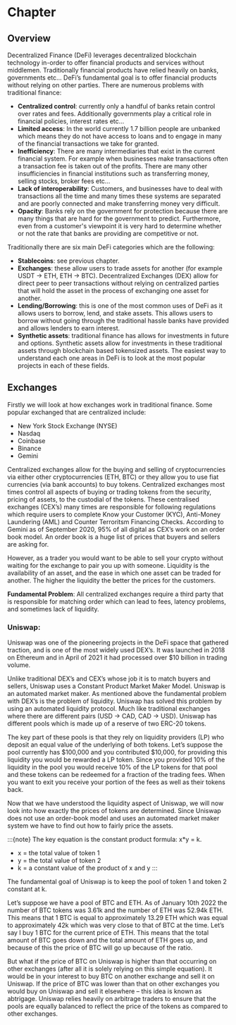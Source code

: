 # Chapter

## Overview

Decentralized Finance (DeFi) leverages decentralized blockchain technology in-order to offer financial products and services without middlemen. Traditionally financial products have relied heavily on banks, governments etc… DeFi’s fundamental goal is to offer financial products without relying on other parties. There are numerous problems with traditional finance:

* **Centralized control**: currently only a handful of banks retain control over rates and fees. Additionally governments play a critical role in financial policies, interest rates etc… 
* **Limited access**:  In the world currently 1.7 billion people are unbanked which means they do not have access to loans and to engage in many of the financial transactions we take for granted. 
* **Inefficiency**: There are many intermediaries that exist in the current financial system. For example when businesses make transactions often a transaction fee is taken out of the profits. There are many other insufficiencies in financial institutions such as transferring money, selling stocks, broker fees etc… 
* **Lack of interoperability**: Customers, and businesses have to deal with transactions all the time and many times these systems are separated and are poorly connected and make transferring money very difficult. 
* **Opacity**: Banks rely on the government for protection because there are many things that are hard for the government to predict. Furthermore, even from a customer's viewpoint it is very hard to determine whether or not the rate that banks are providing are competitive or not. 


Traditionally there are six main DeFi categories which are the following:

* **Stablecoins**: see previous chapter. 
* **Exchanges**: these allow users to trade assets for another (for example USDT → ETH, ETH → BTC). Decentralized Exchanges (DEX) allow for direct peer to peer transactions without relying on centralized parties that will hold the asset in the process of exchanging one asset for another. 
* **Lending/Borrowing**: this is one of the most common uses of DeFi as it allows users to borrow, lend, and stake assets. This allows users to borrow without going through the traditional hassle banks have provided and allows lenders to earn interest. 
* **Synthetic assets**: traditional finance has allows for investments in future and options. Synthetic assets allow for investments in these traditional assets through blockchain based tokensized assets. 
The easiest way to understand each one areas in DeFi is to look at the most popular projects in each of these fields. 

## Exchanges

Firstly we will look at how exchanges work in traditional finance. Some popular exchanged that are centralized include:

* New York Stock Exchange (NYSE) 
* Nasdaq 
* Coinbase 
* Binance 
* Gemini 

Centralized exchanges allow for the buying and selling of cryptocurrencies via either other cryptocurrencies (ETH, BTC) or they allow you to use fiat currencies (via bank accounts) to buy tokens. Centralized exchanges most times control all aspects of buying or trading tokens from the security, pricing of assets, to the custodial of the tokens. These centralised exchanges (CEX’s) many times are responsible for following regulations which require users to complete Know your Customer (KYC), Anti-Money Laundering (AML) and Counter Terroritsm Financing Checks. According to Gemini as of September 2020, 95% of all digital as CEX’s work on an order book model. An order book is a huge list of prices that buyers and sellers are asking for. 

However, as a trader you would want to be able to sell your crypto without waiting for the exchange to pair you up with someone. Liquidity is the availability of an asset, and the ease in which one asset can be traded for another. The higher the liquidity the better the prices for the customers. 

**Fundamental Problem**: All centralized exchanges require a third party that is responsible for matching order which can lead to fees, latency problems, and sometimes lack of liquidity. 

### Uniswap:

Uniswap was one of the pioneering projects in the DeFi space that gathered traction, and is one of the most widely used DEX’s. It was launched in 2018 on Ethereum and in April of 2021 it had processed over $10 billion in trading volume. 

Unlike traditional DEX’s and CEX’s whose job it is to match buyers and sellers, Uniswap uses a Constant Product Market Maker Model. Uniswap is an automated market maker. As mentioned above the fundamental problem with DEX’s is the problem of liquidity. Uniswap has solved this problem by using an automated liquidity protocol. Much like traditional exchanges where there are different pairs (USD → CAD, CAD → USD). Uniswap has different pools which is made up of a reserve of two ERC-20 tokens. 


The key part of these pools is that they rely on liquidity providers (LP)  who deposit an equal value of the underlying of both tokens. Let’s suppose the pool currently has $100,000 and you contributed $10,000, for providing this liquidity you would be rewarded a LP token. Since you provided 10% of the liquidity in the pool you would receive 10% of the LP tokens for that pool and these tokens can be redeemed for a fraction of the trading fees. When you want to exit you receive your portion of the fees as well as their tokens back. 

Now that we have understood the liquidity aspect of Uniswap, we will now look into how exactly the prices of tokens are determined. Since Uniswap does not use an order-book model and uses an automated market maker system we have to find out how to fairly price the assets. 

:::{note}
The key equation is the constant product formula: x*y = k. 

* x = the total value of token 1 
* y = the total value of token 2 
* k = a constant value of the product of x and y 
:::

The fundamental goal of Uniswap is to keep the pool of token 1 and token 2 constant at k. 

Let’s suppose we have a pool of BTC and ETH. As of January 10th 2022 the number of BTC tokens was 3.61k and the number of ETH was 52.94k ETH. This means that 1 BTC is equal to approximately 13.29 ETH which was equal to approximately 42k which was very close to that of BTC at the time. Let’s say I buy 1 BTC for the current price of ETH. This means that the total amount of BTC goes down and the total amount of ETH goes up, and because of this the price of BTC will go up because of the ratio. 

But what if the price of BTC on Uniswap is higher than that occurring on other exchanges (after all it is solely relying on this simple equation). It would be in your interest to buy BTC on another exchange and sell it on Uniswap. If the price of BTC was lower than that on other exchanges you would buy on Uniswap and sell it elsewhere – this idea is known as abtrigage. Uniswap relies heavily on arbitrage traders to ensure that the pools are equally balanced to reflect the price of the tokens as compared to other exchanges. 


